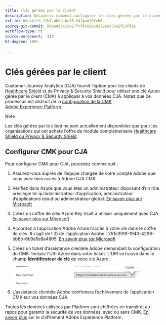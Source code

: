 ```yaml
---
title: Clés gérées par le client
description: Découvrez comment configurer les clés gérées par le client pour CJA.
exl-id: 08ece1cb-22b7-4b8d-be76-5414a810feb6
source-git-commit: bb6e4dcc1c917fcfb565430232e3c5562f63fd1a
workflow-type: ht
source-wordcount: '315'
ht-degree: 100%

---
```


# Clés gérées par le client

Customer Journey Analytics (CJA) fournit l’option pour les clients de [Healthcare Shield](https://www.adobe.com/trust/compliance/hipaa-ready.html) et de Privacy &amp; Security Shield pour utiliser une clé Azure gérée par le client (CMK) à appliquer à vos données CJA.  Notez que ce processus est distinct de la [configuration de la CMK Adobe Experience Platform](https://experienceleague.adobe.com/docs/experience-platform/landing/governance-privacy-security/customer-managed-keys.html?lang=fr).

>[!NOTE]
>
>Les clés gérées par le client ne sont actuellement disponibles que pour les organisations qui ont acheté l’offre de module complémentaire [Healthcare Shield ou Privacy &amp; Security Shield](https://experienceleague.adobe.com/docs/blueprints-learn/architecture/vertical-blueprints/healthcare-vertical.html%3Flang%3Den).

## Configurer CMK pour CJA

Pour configurer CMK pour CJA, procédez comme suit :

1. Assurez-vous auprès de l’équipe chargée de votre compte Adobe que vous avez bien accès à Adobe CJA CMK.
1. Vérifiez dans Azure que vous êtes un administrateur disposant d’un rôle privilégié tel qu’administrateur d’application, administrateur d’applications cloud ou administrateur global. [En savoir plus sur Microsoft](https://learn.microsoft.com/fr-fr/azure/active-directory/roles/permissions-reference)
1. Créez un coffre de clés Azure Key Vault à utiliser uniquement avec CJA. [En savoir plus sur Microsoft](https://learn.microsoft.com/fr-fr/azure/key-vault/general/)
1. Accordez à l’application Adobe Azure l’accès à votre clé dans le coffre de clés. Il s’agit de l’ID de l’application Adobe : 251e3919-1940-4296-bb8b-6b9a5e8a4805. [En savoir plus sur Microsoft](https://learn.microsoft.com/fr-fr/azure/storage/common/customer-managed-keys-configure-cross-tenant-existing-account?toc=%2Fazure%2Fstorage%2Fblobs%2Ftoc.json&amp;tabs=powershell-preview%2Cazure-portal#the-customer-grants-the-service-providers-app-access-to-the-key-in-the-key-vault)
1. Créez un ticket d’assistance clientèle Adobe demandant la configuration du CMK. Incluez l’URI Azure dans votre ticket. L’URI se trouve dans le champ **Identificateur de clé** de votre clé Azure.

   ![](assets/key-identifier.png)

1. L’assistance clientèle Adobe confirmera l’achèvement de l’application CMK sur vos données CJA.

Toutes les données utilisées par Platform sont chiffrées en transit et au repos pour garantir la sécurité de vos données, avec ou sans CMK. [En savoir plus](https://experienceleague.adobe.com/docs/experience-platform/landing/governance-privacy-security/encryption.html?lang=fr) sur le chiffrement Adobe Experience Platform.

